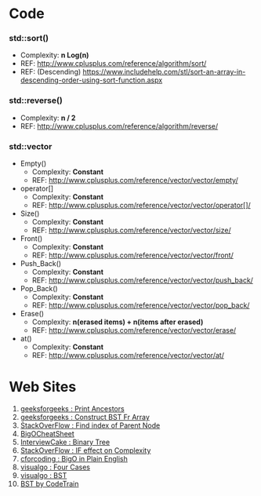 # Code

### std::sort()
+ Complexity: **n Log(n)**
+ REF:                    http://www.cplusplus.com/reference/algorithm/sort/
+ REF: (Descending)       https://www.includehelp.com/stl/sort-an-array-in-descending-order-using-sort-function.aspx

### std::reverse()
+ Complexity: **n / 2**
+ REF:                    http://www.cplusplus.com/reference/algorithm/reverse/

### std::vector
+ Empty()        
  * Complexity: **Constant**         
  * REF:       http://www.cplusplus.com/reference/vector/vector/empty/
+ operator[]     
  * Complexity: **Constant**         
  * REF:       http://www.cplusplus.com/reference/vector/vector/operator[]/
+ Size()         
  * Complexity: **Constant**         
  * REF:       http://www.cplusplus.com/reference/vector/vector/size/           
+ Front()       
  * Complexity: **Constant**         
  * REF:       http://www.cplusplus.com/reference/vector/vector/front/
+ Push_Back()    
  * Complexity: **Constant**         
  * REF:       http://www.cplusplus.com/reference/vector/vector/push_back/
+ Pop_Back()     
  * Complexity: **Constant**         
  * REF:       http://www.cplusplus.com/reference/vector/vector/pop_back/
+ Erase()        
  * Complexity: **n(erased items) + n(items after erased)**
  * REF:       http://www.cplusplus.com/reference/vector/vector/erase/
+ at()           
  * Complexity: **Constant** 
  * REF:       http://www.cplusplus.com/reference/vector/vector/at/

# Web Sites
1. [geeksforgeeks : Print Ancestors](https://www.geeksforgeeks.org/print-ancestors-of-a-given-node-in-binary-tree/)
2. [geeksforgeeks : Construct BST Fr Array](https://www.geeksforgeeks.org/construct-complete-binary-tree-given-array/)
3. [StackOverFlow : Find index of Parent Node](https://stackoverflow.com/questions/15513482/finding-the-location-of-a-parent-node-in-a-binary-tree)
4. [BigOCheatSheet](http://bigocheatsheet.com/)
5. [InterviewCake : Binary Tree](https://www.interviewcake.com/concept/python/binary-tree?)
6. [StackOverFlow : IF effect on Complexity](https://stackoverflow.com/questions/16917958/how-does-if-affect-complexity)
7. [cforcoding : BigO in Plain English](http://www.cforcoding.com/2009/07/plain-english-explanation-of-big-o.html)
8. [visualgo : Four Cases](https://visualgo.net/img/four_cases.png)
9. [visualgo : BST](https://visualgo.net/bn/bst)
10. [BST by CodeTrain](https://www.youtube.com/watch?v=ZNH0MuQ51m4)
